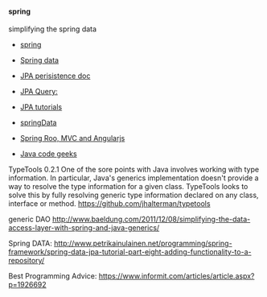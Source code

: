 #### spring

simplifying the spring data
- [spring](http://www.baeldung.com/2011/12/08/simplifying-the-data-access-layer-with-spring-and-java-generics/)
- [Spring data](http://www.petrikainulainen.net/programming/spring-framework/spring-data-jpa-tutorial-part-one-configuration/)
- [JPA perisistence doc](http://en.wikibooks.org/wiki/Java_Persistence)

- [JPA Query:](http://gordondickens.com/wordpress/2011/08/02/adding-queries-to-spring-data-jpa/)
- [JPA tutorials](http://schuchert.wikispaces.com/JPA+Tutorial+2+-+Working+with+Queries+1)
- [springData](https://github.com/SpringSource/spring-data-jpa-examples/blob/master/spring-data-jpa-example/src/main/java/org/springframework/data/jpa/example/repository/UserRepositoryJdbcImpl.java)

- [Spring Roo, MVC and Angularjs](http://www.rimple.com/)
- [Java code geeks](http://www.javacodegeeks.com/)

TypeTools 0.2.1
One of the sore points with Java involves working with type information. In particular, 
Java's generics implementation doesn't provide a way to resolve the type information for a given class.
 TypeTools looks to solve this by fully resolving generic type information declared on any class, interface or method.
https://github.com/jhalterman/typetools



generic DAO
http://www.baeldung.com/2011/12/08/simplifying-the-data-access-layer-with-spring-and-java-generics/

Spring DATA:
http://www.petrikainulainen.net/programming/spring-framework/spring-data-jpa-tutorial-part-eight-adding-functionality-to-a-repository/

Best Programming Advice:
https://www.informit.com/articles/article.aspx?p=1926692


